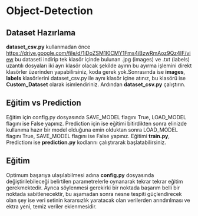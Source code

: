# Object-Detection

## Dataset Hazırlama
**dataset_csv.py** kullanmadan önce https://drive.google.com/file/d/1iDoZSM1I0CMY1Fms4iBzwRmAoz9Qz4IF/view bu dataseti indirip tek klasör içinde bulunan .jpg (images) ve .txt (labels) uzantılı dosyaları iki ayrı klasör olacak şekilde ayırın bu ayırma işlemini direkt klasörler üzerinden yapabilirsiniz, koda gerek yok.Sonrasında ise **images**, **labels** klasörlerini dataset_csv.py ile aynı klasör içine atınız, bu klasörü ise **Custom_Dataset** olarak isimlendiriniz. Ardından **dataset_csv.py** çalıştırın.

## Eğitim vs Prediction
Eğitim için config.py dosyasında SAVE_MODEL flagını True, LOAD_MODEL flagını ise False yapınız. Prediction için ise eğitimi bitirdikten sonra elinizde kullanıma hazır bir model olduğuna emin olduktan sonra LOAD_MODEL flagını True, SAVE_MODEL flagını ise False yapınız. Eğitimi **train.py**, Predictionı ise **prediction.py** kodlarını çalıştırarak başlatabilirsiniz.

## Eğitim
Optimum başarıya ulaşılabilmesi adına **config.py** dosyasında değiştirilebileceği belirtilen parametrelerle oynanarak tekrar tekrar eğitim gerekmektedir. Ayrıca söylenmesi gerekirki bir noktada başarım belli bir noktada sabitlenecektir, bu aşamadan sonra nesne tespiti güçlendirecek olan şey ise veri setinin kararsızlık yaratacak olan verilerden arındırılması ve ektra yeni, temiz veriler eklenmesidir.